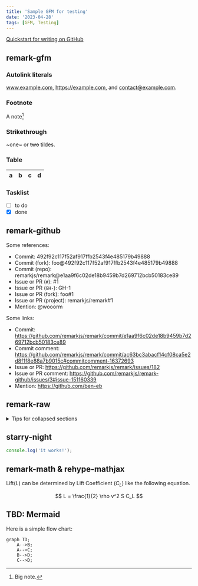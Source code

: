 ```yaml
---
title: 'Sample GFM for testing'
date: '2023-04-28'
tags: [GFM, Testing]
---
```


[Quickstart for writing on GitHub](https://docs.github.com/en/get-started/writing-on-github/getting-started-with-writing-and-formatting-on-github/quickstart-for-writing-on-github)

## remark-gfm

### Autolink literals

www.example.com, https://example.com, and contact@example.com.

### Footnote

A note[^1]

[^1]: Big note.

### Strikethrough

~one~ or ~~two~~ tildes.

### Table

| a   | b   |   c |  d  |
| --- | :-- | --: | :-: |

### Tasklist

- [ ] to do
- [x] done

## remark-github

Some references:

- Commit: 492f92c117f52af917ffb2543f4e485179b49888
- Commit (fork): foo@492f92c117f52af917ffb2543f4e485179b49888
- Commit (repo): remarkjs/remark@e1aa9f6c02de18b9459b7d269712bcb50183ce89
- Issue or PR (`#`): #1
- Issue or PR (`GH-`): GH-1
- Issue or PR (fork): foo#1
- Issue or PR (project): remarkjs/remark#1
- Mention: @wooorm

Some links:

- Commit: <https://github.com/remarkjs/remark/commit/e1aa9f6c02de18b9459b7d269712bcb50183ce89>
- Commit comment: <https://github.com/remarkjs/remark/commit/ac63bc3abacf14cf08ca5e2d8f1f8e88a7b9015c#commitcomment-16372693>
- Issue or PR: <https://github.com/remarkjs/remark/issues/182>
- Issue or PR comment: <https://github.com/remarkjs/remark-github/issues/3#issue-151160339>
- Mention: <https://github.com/ben-eb>

## remark-raw

<details>

<summary>Tips for collapsed sections</summary>

### You can add a header

You can add text within a collapsed section.

You can add an image or a code block, too.

```ruby
   puts "Hello World"
```

</details>

## starry-night

```js
console.log('it works!');
```

## remark-math & rehype-mathjax

Lift($L$) can be determined by Lift Coefficient ($C_L$) like the following
equation.

$$
L = \frac{1}{2} \rho v^2 S C_L
$$

## TBD: Mermaid

Here is a simple flow chart:

```mermaid
graph TD;
    A-->B;
    A-->C;
    B-->D;
    C-->D;
```
